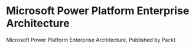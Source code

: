 # Microsoft Power Platform Enterprise Architecture
Microsoft Power Platform Enterprise Architecture, Published by Packt
